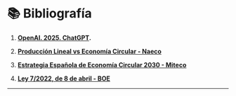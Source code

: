 # 📚 Bibliografía

1. **[OpenAI. 2025. ChatGPT](https://chat.openai.com.).**

2. **[Producción Lineal vs Economía Circular - Naeco](https://naeco.com/es/actualidad/economia-lineal-vs-economia-circular/#:~:text=Mientras%20que%20la%20econom%C3%ADa%20lineal,reutilizar%2C%20reciclar%20y%20regenerar%22.)**

3. **[Estrategia Española de Economía Circular 2030 - Miteco](https://www.miteco.gob.es/es/calidad-y-evaluacion-ambiental/temas/economia-circular/estrategia.html)**

4. **[Ley 7/2022, de 8 de abril - BOE](https://www.boe.es/buscar/act.php?id=BOE-A-2022-5809)**

---
